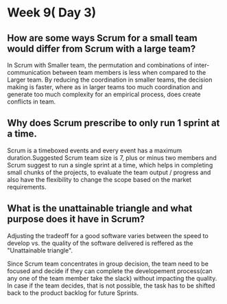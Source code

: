 # Week 9( Day 3)

## How are some ways Scrum for a small team would differ from Scrum with a large team?
In Scrum with Smaller team, the permutation and combinations of inter-communication between team members is less when compared to the Larger team. By reducing the coordination in smaller teams, the decision making is faster, where as in larger teams too much coordination and generate too much complexity for an empirical process, does create conflicts in team.

## Why does Scrum prescribe to only run 1 sprint at a time.

Scrum is a timeboxed events and every event has a maximum duration.Suggested Scrum team size is 7, plus or minus two members and Scrum suggest to run a single sprint at a time, which helps in completing small chunks of the projects,  to evaluate the team output / progress and also have the flexibility to change the scope based on the market requirements.


## What is the unattainable triangle and what purpose does it have in Scrum?

Adjusting the tradeoff for a good software varies between the speed to develop vs. the quality of the software delivered is reffered as the "Unattainable triangle". 

Since Scrum team concentrates in group decision, the team need to be focused and decide if they can complete the developement process(can any one of the team member take the slack)  without impacting the quality. In case if the team decides, that is not possible, the task has to be shifted back to the product backlog for future Sprints.